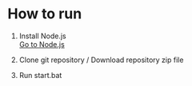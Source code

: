 # How to run

1. Install Node.js<br>
[Go to Node.js](https://nodejs.org/ko/)
2. Clone git repository / Download repository zip file

3. Run start.bat


